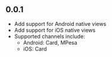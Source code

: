 ## 0.0.1

* Add support for Android native views
* Add support for iOS native views
* Supported channels include:
    - Android: Card, MPesa
    - iOS: Card
